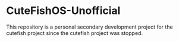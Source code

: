 # CuteFishOS-Unofficial
This repository is a personal secondary development project for the cutefish project since the cutefish project was stopped.
